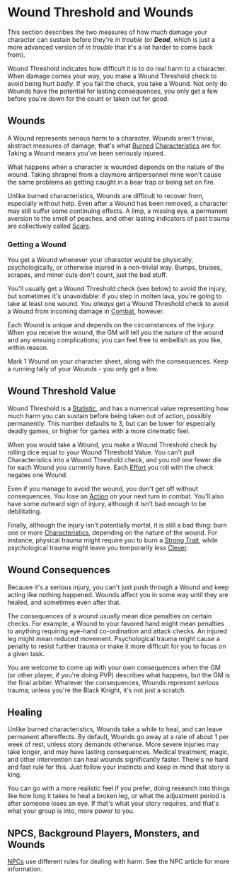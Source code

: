 # Wound Threshold and Wounds

This section describes the two measures of how much damage your character can sustain before they're *in trouble* (or ***Dead***, which is just a more advanced version of *in trouble* that it's a lot harder to come back from).

Wound Threshold indicates how difficult it is to do real harm to a character. When damage comes your way, you make a Wound Threshold check to avoid being hurt *badly*. If you fail the check, you take a Wound. Not only do Wounds have the potential for lasting consequences, you only get a few before you're down for the count or taken out for good.

## Wounds

A Wound represents serious harm to a character. Wounds aren't trivial, abstract measures of damage; that's what [Burned](Burn.md) [Characteristics](Characteristic.md) are for. Taking a Wound means you've been seriously injured.

What happens when a character is wounded depends on the nature of the wound. Taking shrapnel from a claymore antipersonnel mine won't cause the same problems as getting caught in a bear trap or being set on fire.

Unlike burned characteristics, Wounds are difficult to recover from, especially without help. Even after a Wound has been removed, a character may still suffer some continuing effects. A limp, a missing eye, a permanent aversion to the smell of peaches, and other lasting indicators of past trauma are collectively called [Scars](Scars.md).

### Getting a Wound

You get a Wound whenever your character would be physically, psychologically, or otherwise injured in a non-trivial way. Bumps, bruises, scrapes, and minor cuts don't count, just the bad stuff.

You'll usually get a Wound Threshold check (see below) to avoid the injury, but sometimes it's unavoidable: if you step in molten lava, you're going to take at least one wound. You *always* get a Wound Threshold check to avoid a Wound from incoming damage in [Combat](Combat.md), however.

Each Wound is unique and depends on the circumstances of the injury. When you receive the wound, the GM will tell you the nature of the wound and any ensuing complications; you can feel free to embellish as you like, within reason.

Mark 1 Wound on your character sheet, along with the consequences. Keep a running tally of your Wounds - you only get a few.

## Wound Threshold Value

Wound Threshold is a [Statistic](Statistics.md), and has a numerical value representing how much harm you can sustain before being taken out of action, possibly permanently. This number defaults to 3, but can be lower for especially deadly games, or higher for games with a more cinematic feel.

When you would take a Wound, you make a Wound Threshold check by rolling dice equal to your Wound Threshold Value. You can't pull Characteristics into a Wound Threshold check, and you roll one fewer die for each Wound you currently have. Each [Effort](Effort.md) you roll with the check negates one Wound.

Even if you manage to avoid the wound, you don't get off without consequences. You lose an [Action](Combat.md) on your next turn in combat. You'll also have some outward sign of injury, although it isn't bad enough to be debilitating. 

Finally, although the injury isn't potentially mortal, it is still a bad thing: burn one or more [Characteristics](Characteristics.md), depending on the nature of the wound. For instance, physical trauma might require you to burn a [Strong Trait](Traits.md), while psychological trauma might leave you temporarily less [Clever](Traits.md).

## Wound Consequences

Because it's a serious injury, you can't just push through a Wound and keep acting like nothing happened. Wounds affect you in some way until they are healed, and sometimes even after that.

The consequences of a wound usually mean dice penalties on certain checks. For example, a Wound to your favored hand might mean penalties to anything requiring eye-hand co-ordination and attack checks. An injured leg might mean reduced movement. Psychological trauma might cause a penalty to resist further trauma or make it more difficult for you to focus on a given task.

You are welcome to come up with your own consequences when the GM (or other player, if you're doing PVP) describes what happens, but the GM is the final arbiter. Whatever the consequences, Wounds represent *serious* trauma; unless you're the Black Knight, it's not just a scratch.

## Healing

Unlike burned characteristics, Wounds take a while to heal, and can leave permanent aftereffects. By default, Wounds go away at a rate of about 1 per week of rest, unless story demands otherwise. More severe injuries may take longer, and may have lasting consequences. Medical treatment, magic, and other intervention can heal wounds significantly faster. There's no hard and fast rule for this. Just follow your instincts and keep in mind that story is king.

You can go with a more realistic feel if you prefer, doing research into things like how long it takes to heal a broken leg, or what the adjustment period is after someone loses an eye. If that's what your story requires, and that's what your group is into, more power to you.

## NPCS, Background Players, Monsters, and Wounds

[NPCs](NPCs.md) use different rules for dealing with harm. See the NPC article for more information.